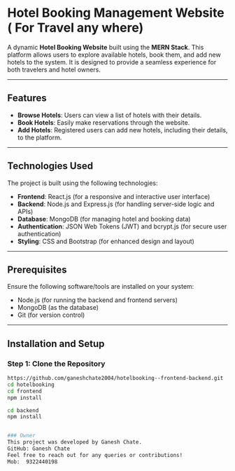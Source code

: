 # Hotel Booking Management Website ( For Travel any where)

A dynamic **Hotel Booking Website** built using the **MERN Stack**. This platform allows users to explore available hotels, book them, and add new hotels to the system. It is designed to provide a seamless experience for both travelers and hotel owners.

---

## Features

- **Browse Hotels**: Users can view a list of hotels with their details.
- **Book Hotels**: Easily make reservations through the website.
- **Add Hotels**: Registered users can add new hotels, including their details, to the platform.

---

## Technologies Used

The project is built using the following technologies:

- **Frontend**: React.js (for a responsive and interactive user interface)
- **Backend**: Node.js and Express.js (for handling server-side logic and APIs)
- **Database**: MongoDB (for managing hotel and booking data)
- **Authentication**: JSON Web Tokens (JWT) and bcrypt.js (for secure user authentication)
- **Styling**: CSS and Bootstrap (for enhanced design and layout)

---

## Prerequisites

Ensure the following software/tools are installed on your system:

- Node.js (for running the backend and frontend servers)
- MongoDB (as the database)
- Git (for version control)

---

## Installation and Setup

### Step 1: Clone the Repository
```bash
https://github.com/ganeshchate2004/hotelbooking--frontend-backend.git
cd hotelbooking
cd frontend
npm install

cd backend
npm install


### Owner
This project was developed by Ganesh Chate.
GitHub: Ganesh Chate
Feel free to reach out for any queries or contributions! 
Mob:  9322440198 


